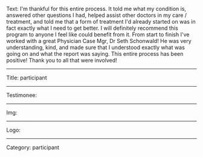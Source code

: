 Text: I'm thankful for this entire process. It told me what my condition is, answered other questions I had, helped assist other doctors in my care / treatment, and told me that a form of treatment I'd already started on was in fact exactly what I need to get better. I will definitely recommend this program to anyone I feel like could benefit from it. From start to finish I've worked with a great Physician Case Mgr, Dr Seth Schonwald! He was very understanding, kind, and made sure that I understood exactly what was going on and what the report was saying. This entire process has been positive! Thank you to all that were involved!

----

Title: participant

----

Testimonee:

----

Img:

----

Logo:

----

Category: participant
